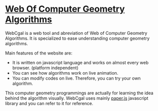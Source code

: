 # [Web Of <u>C</u>omputer Geometry Algorithms](http://webcgal.org:3000)
WebCgal is a web tool and abreviation of Web of Computer Geometry Algorithms. It is specialized to ease understanding computer geometry algorithms. 

Main features of the website are:

- It is written on javascript language and works on almost every web browser. (platform independent)
- You can see how algorithms work on live animation.
- You can modify codes on live. Therefore, you can try your own algorithm.

This computer geometry programmings are actually for learning the idea behind the algorithm visually. 
WebCgal uses mainly [paper.js](paperjs.org) javascript library and you can refer to it for reference.
